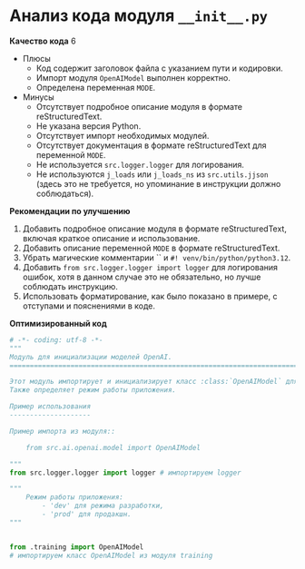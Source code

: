 # Анализ кода модуля `__init__.py`

**Качество кода**
6
- Плюсы
    - Код содержит заголовок файла с указанием пути и кодировки.
    - Импорт модуля `OpenAIModel` выполнен корректно.
    - Определена переменная `MODE`.
- Минусы
    - Отсутствует подробное описание модуля в формате reStructuredText.
    - Не указана версия Python.
    - Отсутствует импорт необходимых модулей.
    - Отсутствует документация в формате reStructuredText для переменной `MODE`.
    - Не используется `src.logger.logger` для логирования.
    - Не используются `j_loads` или `j_loads_ns` из `src.utils.jjson` (здесь это не требуется, но упоминание в инструкции должно соблюдаться).

**Рекомендации по улучшению**
1. Добавить подробное описание модуля в формате reStructuredText, включая краткое описание и использование.
2. Добавить описание переменной `MODE` в формате reStructuredText.
3. Убрать магические комментарии `` и `#! venv/bin/python/python3.12`.
4. Добавить `from src.logger.logger import logger` для логирования ошибок, хотя в данном случае это не обязательно, но лучше соблюдать инструкцию.
5. Использовать форматирование, как было показано в примере, с отступами и пояснениями в коде.

**Оптимизированный код**

```python
# -*- coding: utf-8 -*-
"""
Модуль для инициализации моделей OpenAI.
=========================================================================================

Этот модуль импортирует и инициализирует класс :class:`OpenAIModel` для работы с моделями OpenAI.
Также определяет режим работы приложения.

Пример использования
--------------------

Пример импорта из модуля::

    from src.ai.openai.model import OpenAIModel

"""
from src.logger.logger import logger # импортируем logger

"""
    Режим работы приложения:
        - 'dev' для режима разработки,
        - 'prod' для продакшн.
"""


from .training import OpenAIModel
# импортируем класс OpenAIModel из модуля training
```